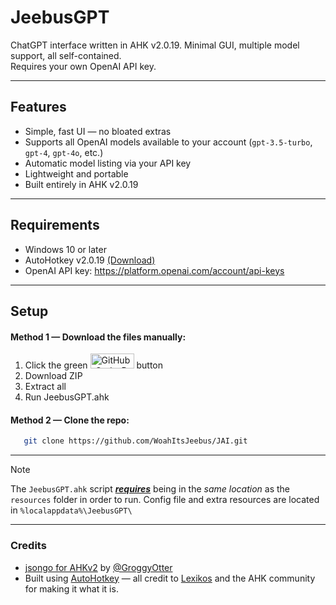 # JeebusGPT

ChatGPT interface written in AHK v2.0.19. Minimal GUI, multiple model support, all self-contained.  
Requires your own OpenAI API key.

---

## Features

- Simple, fast UI — no bloated extras
- Supports all OpenAI models available to your account (`gpt-3.5-turbo`, `gpt-4`, `gpt-4o`, etc.)
- Automatic model listing via your API key
- Lightweight and portable
- Built entirely in AHK v2.0.19

---

## Requirements

- Windows 10 or later
- AutoHotkey v2.0.19 [(Download)](https://autohotkey.com/download/ahk-v2.exe)
- OpenAI API key: https://platform.openai.com/account/api-keys

---

## Setup

#### Method 1 — Download the files manually:
1. Click the green <img width="70" height="24" alt="GitHub_Code_Button" src="https://github.com/user-attachments/assets/69a85de0-2814-4288-b442-44cc07890408" /> button
2. Download ZIP
3. Extract all
4. Run JeebusGPT.ahk

#### Method 2 — Clone the repo:
```bash
   git clone https://github.com/WoahItsJeebus/JAI.git
```

---

> [!NOTE]
> The `JeebusGPT.ahk` script <ins>***requires***</ins> being in the *same location* as the `resources` folder in order to run.
> Config file and extra resources are located in `%localappdata%\JeebusGPT\`

---

### Credits
- [jsongo for AHKv2](https://github.com/GroggyOtter/jsongo_AHKv2) by [@GroggyOtter](https://github.com/GroggyOtter)
- Built using [AutoHotkey](https://autohotkey.com) — all credit to [Lexikos](https://github.com/Lexikos) and the AHK community for making it what it is.
